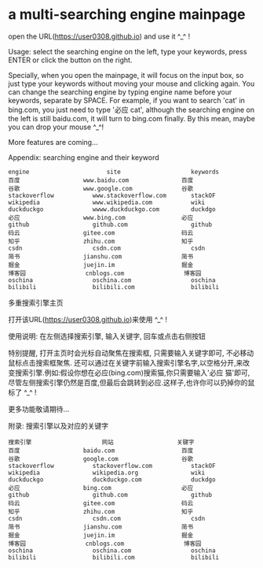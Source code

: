# a multi-searching engine mainpage

open the URL(https://user0308.github.io) and use it ^_^ !

Usage: select the searching engine on the left, type your keywords, press ENTER or click the button on the right.

Specially, when you open the mainpage, it will focus on the input box, so just type your keywords without moving your mouse and clicking again. You can change the searching engine by typing engine name before your keywords, separate by SPACE. For example, if you want to search 'cat' in bing.com, you just need to type '必应 cat', although the searching engine on the left is still baidu.com, it will turn to bing.com finally. By this mean, maybe you can drop your mouse ^_^!


More features are coming...

Appendix:
searching engine and their keyword

```
engine        				site        			keywords
百度    				www.baidu.com    			百度
谷歌    				www.google.com    			谷歌
stackoverflow    		www.stackoverflow.com    	stackOF
wikipedia    			www.wikipedia.com    		wiki
duckduckgo    			wwww.duckduckgo.com    		duckdgo
必应    				www.bing.com    			必应
github    				github.com    				github
码云    				gitee.com    				码云
知乎    				zhihu.com    				知乎
csdn    				csdn.com    				csdn
简书    				jianshu.com    				简书
掘金    				juejin.im    				掘金
博客园    				cnblogs.com    				博客园
oschina    				oschina.com    				oschina
bilibili    			bilibili.com    			bilibili
```

多重搜索引擎主页

打开该URL(https://user0308.github.io)来使用 ^_^ !

使用说明: 在左侧选择搜索引擎, 输入关键字, 回车或点击右侧按钮

特别提醒, 打开主页时会光标自动聚焦在搜索框, 只需要输入关键字即可, 不必移动鼠标点击搜索框聚焦. 还可以通过在关键字前输入搜索引擎名字,以空格分开,来改变搜索引擎.例如:假设你想在必应(bing.com)搜索猫,你只需要输入'必应 猫'即可,尽管左侧搜索引擎仍然是百度,但最后会跳转到必应.这样子,也许你可以扔掉你的鼠标了 ^_^ !

更多功能敬请期待...

附录:
搜索引擎以及对应的关键字
```
搜索引擎        			网站        			关键字
百度    				baidu.com    				百度
谷歌    				google.com    				谷歌
stackoverflow    		stackoverflow.com    		stackOF
wikipedia    			wikipedia.org    			wiki
duckduckgo    			duckduckgo.com    			duckdgo
必应    				bing.com    				必应
github    				github.com    				github
码云    				gitee.com    				码云
知乎    				zhihu.com    				知乎
csdn    				csdn.com    				csdn
简书    				jianshu.com    				简书
掘金    				juejin.im    				掘金
博客园    				cnblogs.com    				博客园
oschina    				oschina.com    				oschina
bilibili    			bilibili.com    			bilibili
```
